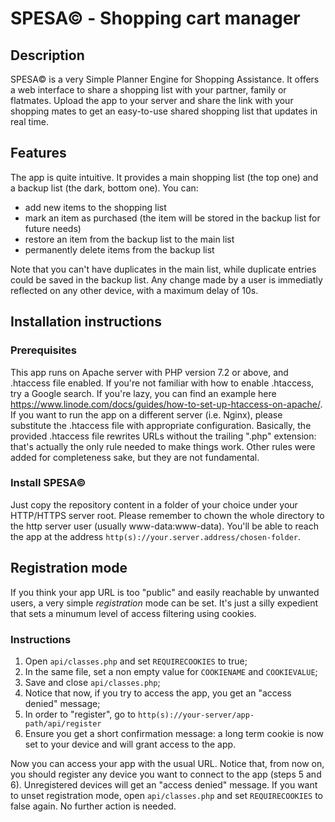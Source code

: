 # SPESA&copy; - Shopping cart manager #
## Description ##
SPESA&copy; is a very Simple Planner Engine for Shopping Assistance. It offers a web interface to share a shopping list with your partner, family or flatmates. Upload the app to your server and share the link with your shopping mates to get an easy-to-use shared shopping list that updates in real time.
## Features ##
The app is quite intuitive. It provides a main shopping list (the top one) and a backup list (the dark, bottom one). You can:
* add new items to the shopping list
* mark an item as purchased (the item will be stored in the backup list for future needs)
* restore an item from the backup list to the main list
* permanently delete items from the backup list

Note that you can't have duplicates in the main list, while duplicate entries could be saved in the backup list. Any change made by a user is immediatly reflected on any other device, with a maximum delay of 10s.
## Installation instructions ##
### Prerequisites ###
This app runs on Apache server with PHP version 7.2 or above, and .htaccess file enabled. If you're not familiar with how to enable .htaccess, try a Google search. If you're lazy, you can find an example here https://www.linode.com/docs/guides/how-to-set-up-htaccess-on-apache/.
If you want to run the app on a different server (i.e. Nginx), please substitute the .htaccess file with appropriate configuration. Basically, the provided .htaccess file rewrites URLs without the trailing ".php" extension: that's actually the only rule needed to make things work. Other rules were added for completeness sake, but they are not fundamental.
### Install SPESA&copy; ###
Just copy the repository content in a folder of your choice under your HTTP/HTTPS server root. Please remember to chown the whole directory to the http server user (usually www-data:www-data). You'll be able to reach the app at the address 
`http(s)://your.server.address/chosen-folder`.
## Registration mode ##
If you think your app URL is too "public" and easily reachable by unwanted users, a very simple _registration_ mode can be set. It's just a silly expedient that sets a minumum level of access filtering using cookies. 
### Instructions ###
1. Open `api/classes.php` and set `REQUIRECOOKIES` to true;
2. In the same file, set a non empty value for `COOKIENAME` and `COOKIEVALUE`;
3. Save and close `api/classes.php`;
4. Notice that now, if you try to access the app, you get an "access denied" message;
5. In order to "register", go to `http(s)://your-server/app-path/api/register`
6. Ensure you get a short confirmation message: a long term cookie is now set to your device and will grant access to the app.

Now you can access your app with the usual URL. Notice that, from now on, you should register any device you want to connect to the app (steps 5 and 6). Unregistered devices will get an "access denied" message. If you want to unset registration mode, open `api/classes.php` and set `REQUIRECOOKIES` to false again. No further action is needed. 

